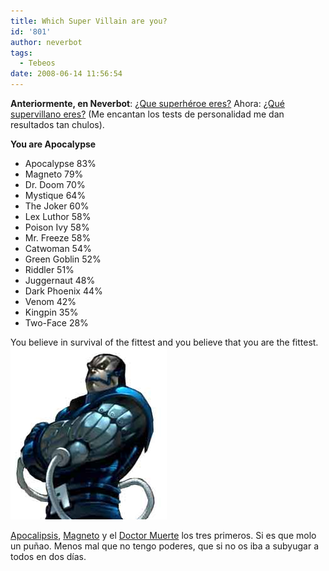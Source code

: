 ```yaml
---
title: Which Super Villain are you?
id: '801'
author: neverbot
tags:
  - Tebeos
date: 2008-06-14 11:56:54
---
```


**Anteriormente, en Neverbot**: [¿Que superhéroe eres?](http://localhost:8000/tebeos/which-superhero-are-you/) Ahora: [¿Qué supervillano eres?](http://www.thesuperheroquiz.com/villain) (Me encantan los tests de personalidad me dan resultados tan chulos).

**You are Apocalypse**
 - Apocalypse 83%
 - Magneto 79%
 - Dr. Doom 70%
 - Mystique 64%
 - The Joker 60%
 - Lex Luthor 58%
 - Poison Ivy 58%
 - Mr. Freeze 58%
 - Catwoman 54%
 - Green Goblin 52%
 - Riddler 51%
 - Juggernaut 48%
 - Dark Phoenix 44%
 - Venom 42%
 - Kingpin 35%
 - Two-Face 28%

You believe in survival of the fittest and you believe that you are the fittest.![Apocalypse](./which-super-villain-are-you/apocalypse.jpg "Apocalypse")

[Apocalipsis](http://en.wikipedia.org/wiki/Apocalypse_(comics)), [Magneto](http://en.wikipedia.org/wiki/Magneto_(comics)) y el [Doctor Muerte](http://en.wikipedia.org/wiki/Dr._Doom) los tres primeros. Si es que molo un puñao. Menos mal que no tengo poderes, que si no os iba a subyugar a todos en dos días.